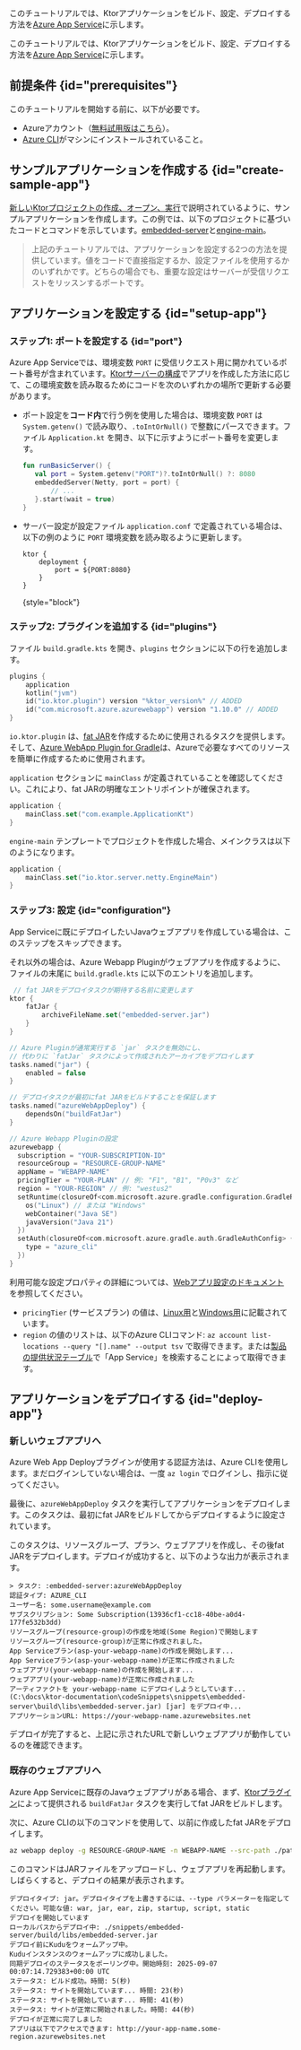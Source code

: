 [//]: # (title: Azure App Service)

<show-structure for="chapter" depth="2"/>

<link-summary>このチュートリアルでは、Ktorアプリケーションをビルド、設定、デプロイする方法を[Azure App Service](https://azure.microsoft.com/products/app-service/)に示します。</link-summary>

このチュートリアルでは、Ktorアプリケーションをビルド、設定、デプロイする方法を[Azure App Service](https://azure.microsoft.com/products/app-service/)に示します。

## 前提条件 {id="prerequisites"}
このチュートリアルを開始する前に、以下が必要です。
* Azureアカウント（[無料試用版はこちら](https://azure.microsoft.com/en-us/free/)）。
* [Azure CLI](https://learn.microsoft.com/cli/azure/install-azure-cli)がマシンにインストールされていること。

## サンプルアプリケーションを作成する {id="create-sample-app"}

[新しいKtorプロジェクトの作成、オープン、実行](server-create-a-new-project.topic)で説明されているように、サンプルアプリケーションを作成します。この例では、以下のプロジェクトに基づいたコードとコマンドを示しています。[embedded-server](https://github.com/ktorio/ktor-documentation/tree/%ktor_version%/codeSnippets/snippets/embedded-server)と[engine-main](https://github.com/ktorio/ktor-documentation/tree/%ktor_version%/codeSnippets/snippets/engine-main)。

> 上記のチュートリアルでは、アプリケーションを設定する2つの方法を提供しています。値をコードで直接指定するか、設定ファイルを使用するかのいずれかです。どちらの場合でも、重要な設定はサーバーが受信リクエストをリッスンするポートです。

## アプリケーションを設定する {id="setup-app"}

### ステップ1: ポートを設定する {id="port"}

Azure App Serviceでは、環境変数 `PORT` に受信リクエスト用に開かれているポート番号が含まれています。[Ktorサーバーの構成](server-create-and-configure.topic)でアプリを作成した方法に応じて、この環境変数を読み取るためにコードを次のいずれかの場所で更新する必要があります。

* ポート設定を**コード内**で行う例を使用した場合は、環境変数 `PORT` は `System.getenv()` で読み取り、`.toIntOrNull()` で整数にパースできます。ファイル `Application.kt` を開き、以下に示すようにポート番号を変更します。

   ```kotlin
   fun runBasicServer() {
      val port = System.getenv("PORT")?.toIntOrNull() ?: 8080
      embeddedServer(Netty, port = port) {
          // ...
      }.start(wait = true)
   }
    ```
* サーバー設定が設定ファイル `application.conf` で定義されている場合は、以下の例のように `PORT` 環境変数を読み取るように更新します。

   ```
   ktor {
       deployment {
           port = ${PORT:8080}
       }
   }
   ```
   {style="block"}

### ステップ2: プラグインを追加する {id="plugins"}
ファイル `build.gradle.kts` を開き、`plugins` セクションに以下の行を追加します。
```kotlin
plugins {
    application
    kotlin("jvm")
    id("io.ktor.plugin") version "%ktor_version%" // ADDED
    id("com.microsoft.azure.azurewebapp") version "1.10.0" // ADDED
}
```

`io.ktor.plugin` は、[fat JAR](server-fatjar.md)を作成するために使用されるタスクを提供します。そして、[Azure WebApp Plugin for Gradle](https://github.com/microsoft/azure-gradle-plugins)は、Azureで必要なすべてのリソースを簡単に作成するために使用されます。

`application` セクションに `mainClass` が定義されていることを確認してください。これにより、fat JARの明確なエントリポイントが確保されます。

```kotlin
application {
    mainClass.set("com.example.ApplicationKt")
}
```
`engine-main` テンプレートでプロジェクトを作成した場合、メインクラスは以下のようになります。

```kotlin
application {
    mainClass.set("io.ktor.server.netty.EngineMain")
}
```

### ステップ3: 設定 {id="configuration"}

App Serviceに既にデプロイしたいJavaウェブアプリを作成している場合は、このステップをスキップできます。

それ以外の場合は、Azure Webapp Pluginがウェブアプリを作成するように、ファイルの末尾に `build.gradle.kts` に以下のエントリを追加します。

```kotlin
 // fat JARをデプロイタスクが期待する名前に変更します
ktor {
    fatJar {
        archiveFileName.set("embedded-server.jar")
    }
}

// Azure Pluginが通常実行する `jar` タスクを無効にし、
// 代わりに `fatJar` タスクによって作成されたアーカイブをデプロイします
tasks.named("jar") {
    enabled = false
}

// デプロイタスクが最初にfat JARをビルドすることを保証します
tasks.named("azureWebAppDeploy") {
    dependsOn("buildFatJar")
}

// Azure Webapp Pluginの設定
azurewebapp {
  subscription = "YOUR-SUBSCRIPTION-ID"
  resourceGroup = "RESOURCE-GROUP-NAME"
  appName = "WEBAPP-NAME"
  pricingTier = "YOUR-PLAN" // 例: "F1", "B1", "P0v3" など
  region = "YOUR-REGION" // 例: "westus2"
  setRuntime(closureOf<com.microsoft.azure.gradle.configuration.GradleRuntimeConfig> {
    os("Linux") // または "Windows"
    webContainer("Java SE")
    javaVersion("Java 21")
  })
  setAuth(closureOf<com.microsoft.azure.gradle.auth.GradleAuthConfig> {
    type = "azure_cli"
  })
}
```

利用可能な設定プロパティの詳細については、[Webアプリ設定のドキュメント](https://github.com/microsoft/azure-gradle-plugins/wiki/Webapp-Configuration)を参照してください。

* `pricingTier` (サービスプラン) の値は、[Linux用](https://azure.microsoft.com/en-us/pricing/details/app-service/linux/)と[Windows用](https://azure.microsoft.com/en-us/pricing/details/app-service/windows/)に記載されています。
* `region` の値のリストは、以下のAzure CLIコマンド: `az account list-locations --query "[].name" --output tsv` で取得できます。または[製品の提供状況テーブル](https://go.microsoft.com/fwlink/?linkid=2300348&clcid=0x409)で「App Service」を検索することによって取得できます。

## アプリケーションをデプロイする {id="deploy-app"}

### 新しいウェブアプリへ

Azure Web App Deployプラグインが使用する認証方法は、Azure CLIを使用します。まだログインしていない場合は、一度 `az login` でログインし、指示に従ってください。

最後に、`azureWebAppDeploy` タスクを実行してアプリケーションをデプロイします。このタスクは、最初にfat JARをビルドしてからデプロイするように設定されています。

<Tabs group="os">
<TabItem title="Linux/macOS" group-key="unix">
<code-block code="./gradlew :embedded-server:azureWebAppDeploy"/>
</TabItem>
<TabItem title="Windows" group-key="windows">
<code-block code="gradlew.bat :embedded-server:azureWebAppDeploy"/>
</TabItem>
</Tabs>

このタスクは、リソースグループ、プラン、ウェブアプリを作成し、その後fat JARをデプロイします。デプロイが成功すると、以下のような出力が表示されます。

```text
> タスク: :embedded-server:azureWebAppDeploy
認証タイプ: AZURE_CLI
ユーザー名: some.username@example.com
サブスクリプション: Some Subscription(13936cf1-cc18-40be-a0d4-177fe532b3dd)
リソースグループ(resource-group)の作成を地域(Some Region)で開始します
リソースグループ(resource-group)が正常に作成されました。
App Serviceプラン(asp-your-webapp-name)の作成を開始します...
App Serviceプラン(asp-your-webapp-name)が正常に作成されました
ウェブアプリ(your-webapp-name)の作成を開始します...
ウェブアプリ(your-webapp-name)が正常に作成されました
アーティファクトを your-webapp-name にデプロイしようとしています...
(C:\docs\ktor-documentation\codeSnippets\snippets\embedded-server\build\libs\embedded-server.jar) [jar] をデプロイ中...
アプリケーションURL: https://your-webapp-name.azurewebsites.net
```

デプロイが完了すると、上記に示されたURLで新しいウェブアプリが動作しているのを確認できます。

### 既存のウェブアプリへ

Azure App Serviceに既存のJavaウェブアプリがある場合、まず、[Ktorプラグイン](#plugins)によって提供される `buildFatJar` タスクを実行してfat JARをビルドします。

<Tabs group="os">
<TabItem title="Linux/macOS" group-key="unix">
<code-block code="./gradlew :embedded-server:buildFatJar"/>
</TabItem>
<TabItem title="Windows" group-key="windows">
<code-block code="gradlew.bat :embedded-server:buildFatJar"/>
</TabItem>
</Tabs>

次に、Azure CLIの以下のコマンドを使用して、以前に作成したfat JARをデプロイします。

```bash
az webapp deploy -g RESOURCE-GROUP-NAME -n WEBAPP-NAME --src-path ./path/to/embedded-server.jar --restart true
```

このコマンドはJARファイルをアップロードし、ウェブアプリを再起動します。しばらくすると、デプロイの結果が表示されます。

```text
デプロイタイプ: jar。デプロイタイプを上書きするには、--type パラメーターを指定してください。可能な値: war, jar, ear, zip, startup, script, static
デプロイを開始しています
ローカルパスからデプロイ中: ./snippets/embedded-server/build/libs/embedded-server.jar
デプロイ前にKuduをウォームアップ中。
Kuduインスタンスのウォームアップに成功しました。
同期デプロイのステータスをポーリング中。開始時刻: 2025-09-07 00:07:14.729383+00:00 UTC
ステータス: ビルド成功。時間: 5(秒)
ステータス: サイトを開始しています... 時間: 23(秒)
ステータス: サイトを開始しています... 時間: 41(秒)
ステータス: サイトが正常に開始されました。時間: 44(秒)
デプロイが正常に完了しました
アプリは以下でアクセスできます: http://your-app-name.some-region.azurewebsites.net
```